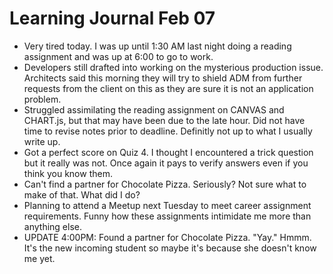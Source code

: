 <h1>Learning Journal Feb 07</h1>
<ul>
<li>Very tired today.  I was up until 1:30 AM last night doing a reading assignment and was up at 6:00 to go to work. </li>
<li>Developers still drafted into working on the mysterious production issue.  Architects said this morning they will try to shield ADM from further requests from the client on this as they are sure it is not an application problem.</li>
<li>Struggled assimilating the reading assignment on CANVAS and CHART.js, but that may have been due to the late hour.  Did not have time to revise notes prior to deadline. Definitly not up to what I usually write up.</li>
<li>Got a perfect score on Quiz 4.  I thought I encountered a trick question but it really was not.  Once again it pays to verify answers even if you think you know them.</li>
<li>Can't find a partner for Chocolate Pizza.  Seriously?  Not sure what to make of that.  What did I do?</li>
<li>Planning to attend a Meetup next Tuesday to meet career assignment requirements.  Funny how these assignments intimidate me more than anything else.</li>
<li>UPDATE 4:00PM:  Found a partner for Chocolate Pizza.  "Yay."  Hmmm.  It's the new incoming student so maybe it's because she doesn't know me yet.</li>
</ul>